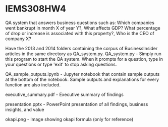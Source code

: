 # IEMS308HW4
QA system that answers business questions such as: Which companies went bankrupt in month X of year Y?, What affects GDP? What percentage of drop or increase is associated with this property?, Who is the CEO of company X?

Have the 2013 and 2014 folders containing the corpus of BusinessInsider articles in the same directory as QA_system.py.
QA_system.py - Simply run this program to start the QA system. When it prompts for a question, type in your questions or type 'exit' to stop asking questions.

QA_sample_outputs.ipynb - Jupyter notebook that contain sample outputs at the bottom of the notebook. Sample outputs and explanations for every function are also included.

executive_summary.pdf - Executive summary of findings

presentation.pptx - PowerPoint presentation of all findings, business insights, and value

okapi.png - Image showing okapi formula (only for reference)
